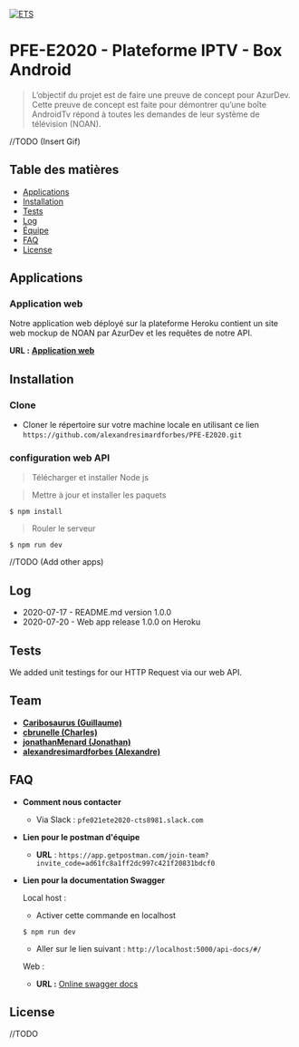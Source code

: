 <a href="https://www.etsmtl.ca/"><img src="https://www.etsmtl.ca/getmedia/e5def190-3637-4f1a-8409-84d1c683bdbf/ETS-noir-devise-ecran" title="ETS" alt="ETS"></a>

# PFE-E2020 - Plateforme IPTV - Box Android

> L’objectif du projet est de faire une preuve de concept pour AzurDev. Cette preuve de concept est faite pour démontrer qu’une boîte AndroidTv répond à toutes les demandes de leur système de télévision (NOAN).

//TODO (Insert Gif)

## Table des matières

- [Applications](#applications)
- [Installation](#installation)
- [Tests](#tests)
- [Log](#log)
- [Équipe](#team)
- [FAQ](#faq)
- [License](#license)


## Applications

### Application web

Notre application web déployé sur la plateforme Heroku contient un site web mockup de NOAN par AzurDev et les requêtes de notre API.

**URL :** <a href="https://pfe-e2020-noan.herokuapp.com/" target="_blank">**Application web**</a> 

## Installation

### Clone

- Cloner le répertoire sur votre machine locale en utilisant ce lien `https://github.com/alexandresimardforbes/PFE-E2020.git`

### configuration web API

> Télécharger et installer Node js

> Mettre à jour et installer les paquets

```shell
$ npm install
```

> Rouler le serveur

```shell
$ npm run dev
```

//TODO (Add other apps) 

## Log

- 2020-07-17 - README.md version 1.0.0
- 2020-07-20 - Web app release 1.0.0 on Heroku

## Tests 

We added unit testings for our HTTP Request via our web API. 

## Team

- <a href="https://github.com/Caribosaurus" target="_blank">**Caribosaurus (Guillaume)**</a>
- <a href="https://github.com/cbrunelle" target="_blank">**cbrunelle (Charles)**</a> 
- <a href="https://github.com/jonathanMenard" target="_blank">**jonathanMenard (Jonathan)**</a>
- <a href="https://github.com/alexandresimardforbes" target="_blank">**alexandresimardforbes (Alexandre)**</a>

## FAQ

- **Comment nous contacter**
    - Via Slack : `pfe021ete2020-cts8981.slack.com`

- **Lien pour le postman d'équipe**
    - **URL** : `https://app.getpostman.com/join-team?invite_code=ad61fc8a1ff2dc997c421f20831bdcf0`
    
- **Lien pour la documentation Swagger**

    Local host : 
    - Activer cette commande en localhost 
    ```shell
    $ npm run dev
    ```
    - Aller sur le lien suivant : `http://localhost:5000/api-docs/#/`
    
    Web :
    - **URL :** <a href="https://pfe-e2020-noan.herokuapp.com/api-docs/#/default" target="_blank">Online swagger docs</a>
    
## License
//TODO

